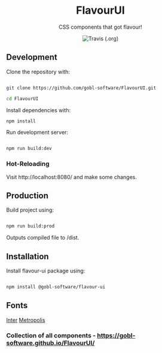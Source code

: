 <h1 align="center">FlavourUI</h1>
<p align="center">CSS components that got flavour!</p>
<p align="center">
  <img alt="Travis (.org)" src="https://img.shields.io/travis/gobl-software/FlavourUI?style=flat-square">
</p>

## Development

Clone the repository with:

```bash

git clone https://github.com/gobl-software/FlavourUI.git

cd FlavourUI
```

Install dependencies with:

```bash
npm install
```

Run development server:

```bash

npm run build:dev

```

### Hot-Reloading

Visit http://localhost:8080/ and make some changes.

## Production

Build project using:

```bash

npm run build:prod

```

Outputs compiled file to /dist.

## Installation

Install flavour-ui package using:

```bash

npm install @gobl-software/flavour-ui

```

## Fonts

[Inter](https://github.com/rsms/inter)
[Metropolis](https://github.com/chrismsimpson/Metropolis)

### Collection of all components - https://gobl-software.github.io/FlavourUI/
